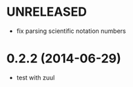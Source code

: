 # UNRELEASED

  * fix parsing scientific notation numbers

# 0.2.2 (2014-06-29)

  * test with zuul

